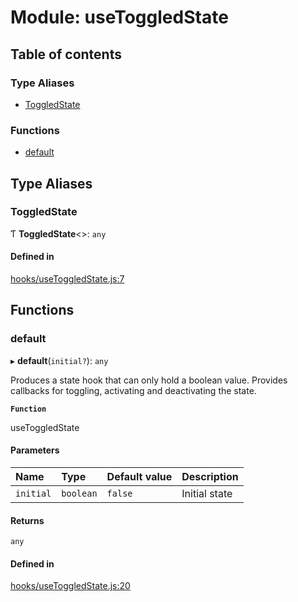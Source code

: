 # Module: useToggledState

## Table of contents

### Type Aliases

- [ToggledState](useToggledState.md#toggledstate)

### Functions

- [default](useToggledState.md#default)

## Type Aliases

### ToggledState

Ƭ **ToggledState**<\>: `any`

#### Defined in

[hooks/useToggledState.js:7](https://github.com/Twipped/hooks/blob/86a2b07/hooks/useToggledState.js#L7)

## Functions

### default

▸ **default**(`initial?`): `any`

Produces a state hook that can only hold a boolean value.
Provides callbacks for toggling, activating and deactivating the state.

**`Function`**

useToggledState

#### Parameters

| Name | Type | Default value | Description |
| :------ | :------ | :------ | :------ |
| `initial` | `boolean` | `false` | Initial state |

#### Returns

`any`

#### Defined in

[hooks/useToggledState.js:20](https://github.com/Twipped/hooks/blob/86a2b07/hooks/useToggledState.js#L20)
